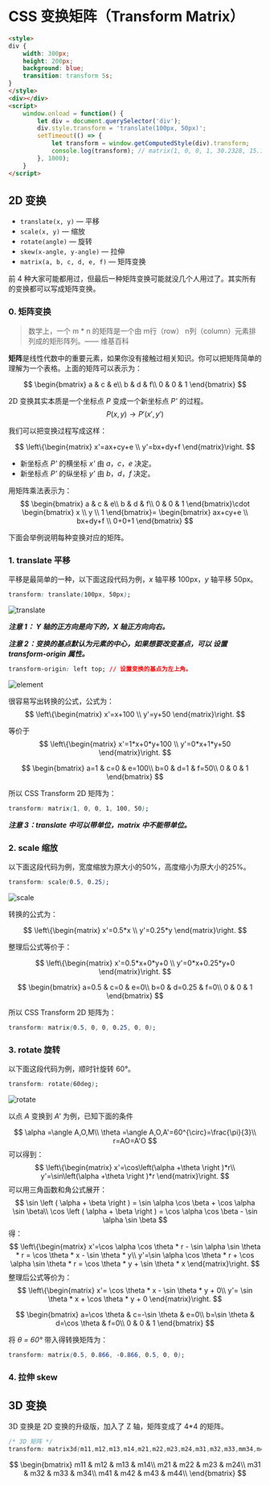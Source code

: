 # CSS 变换矩阵（Transform Matrix）

```html
<style>
div {
    width: 300px;
    height: 200px;
    background: blue;
    transition: transform 5s;
}
</style>
<div></div>
<script>
    window.onload = function() {
        let div = document.querySelector('div');
        div.style.transform = 'translate(100px, 50px)';
        setTimeout(() => {
            let transform = window.getComputedStyle(div).transform;
            console.log(transform); // matrix(1, 0, 0, 1, 30.2328, 15.1164)
        }, 1000);
    }
</script>
```

## 2D 变换

- `translate(x, y)` — 平移
- `scale(x, y)` — 缩放
- `rotate(angle)` — 旋转
- `skew(x-angle, y-angle)` — 拉伸
- `matrix(a, b, c, d, e, f)` — 矩阵变换

前 4 种大家可能都用过，但最后一种矩阵变换可能就没几个人用过了。其实所有的变换都可以写成矩阵变换。

### 0. 矩阵变换

> 数学上，一个 m * n 的矩阵是一个由 m行（row） n列（column）元素排列成的矩形阵列。—— 维基百科

**矩阵**是线性代数中的重要元素，如果你没有接触过相关知识。你可以把矩阵简单的理解为一个表格。上面的矩阵可以表示为：

$$
\begin{bmatrix}
a & c & e\\ 
b & d & f\\ 
0 & 0 & 1 
\end{bmatrix}
$$

2D 变换其实本质是一个坐标点 *P* 变成一个新坐标点 *P'* 的过程。
$$
P(x,y)\rightarrow P'(x',y')
$$

我们可以把变换过程写成这样：

$$
\left\{\begin{matrix}
x'=ax+cy+e \\ 
y'=bx+dy+f
\end{matrix}\right.
$$

- 新坐标点 *P'* 的横坐标 *x'* 由 *a*，*c*，*e* 决定。
- 新坐标点 *P'* 的纵坐标 *y'* 由 *b*，*d*，*f* 决定。

用矩阵乘法表示为：
$$
\begin{bmatrix}
a & c & e\\ 
b & d & f\\ 
0 & 0 & 1
\end{bmatrix}\cdot \begin{bmatrix}
x \\
y \\
1
\end{bmatrix}= \begin{bmatrix}
ax+cy+e \\ 
bx+dy+f \\ 
0+0+1
\end{bmatrix}
$$

下面会举例说明每种变换对应的矩阵。

### 1. translate 平移

平移是最简单的一种，以下面这段代码为例，*x* 轴平移 100px，*y* 轴平移 50px。

```css
transform: translate(100px, 50px);
```

![translate](F:\person\zhihuahuang.github.io\assets\post\css-transform-matrix\translate.png)

***注意 1： Y 轴的正方向是向下的，X 轴正方向向右。***

***注意 2：变换的基点默认为元素的中心，如果想要改变基点，可以 设置 transform-origin 属性。***

```css
transform-origin: left top; // 设置变换的基点为左上角。
```

![element](F:\person\zhihuahuang.github.io\assets\post\css-transform-matrix\element.png)

很容易写出转换的公式，公式为：
$$
\left\{\begin{matrix}
x'=x+100 \\ 
y'=y+50
\end{matrix}\right.
$$

 等价于
$$
\left\{\begin{matrix}
x'=1*x+0*y+100 \\ 
y'=0*x+1*y+50
\end{matrix}\right.
$$

$$
\begin{bmatrix}
a=1 & c=0 & e=100\\ 
b=0 & d=1 & f=50\\ 
0 & 0 & 1 
\end{bmatrix}
$$

所以 CSS Transform 2D 矩阵为：

```css
transform: matrix(1, 0, 0, 1, 100, 50);
```

***注意 3：translate 中可以带单位，matrix 中不能带单位。***

### 2. scale 缩放

以下面这段代码为例，宽度缩放为原大小的50%，高度缩小为原大小的25%。

```css
transform: scale(0.5, 0.25);
```

![scale](F:\person\zhihuahuang.github.io\assets\post\css-transform-matrix\scale.png)

转换的公式为：

$$
\left\{\begin{matrix}
x'=0.5*x \\ 
y'=0.25*y
\end{matrix}\right.
$$

整理后公式等价于：

$$
\left\{\begin{matrix}
x'=0.5*x+0*y+0 \\ 
y'=0*x+0.25*y+0
\end{matrix}\right.
$$

$$
\begin{bmatrix}
a=0.5 & c=0 & e=0\\ 
b=0 & d=0.25 & f=0\\ 
0 & 0 & 1 
\end{bmatrix}
$$

所以 CSS Transform 2D 矩阵为：

```css
transform: matrix(0.5, 0, 0, 0.25, 0, 0);
```

### 3. rotate 旋转

以下面这段代码为例，顺时针旋转 60°。

```css
transform: rotate(60deg);
```

![rotate](F:\person\zhihuahuang.github.io\assets\post\css-transform-matrix\rotate.png)

以点 *A* 变换到 *A'* 为例，已知下面的条件

$$
\alpha =\angle A,O,M\\
\theta  =\angle A,O,A'=60^{\circ}=\frac{\pi}{3}\\
r=AO=A'O
$$
可以得到：
$$
\left\{\begin{matrix}
x'=\cos\left(\alpha +\theta \right )*r\\
y'=\sin\left(\alpha +\theta \right )*r
\end{matrix}\right.
$$
可以用三角函数和角公式展开：
$$
\sin \left ( \alpha + \beta  \right ) = \sin \alpha \cos \beta + \cos \alpha \sin \beta\\
\cos \left ( \alpha + \beta  \right ) = \cos \alpha \cos \beta - \sin \alpha \sin \beta
$$
得：
$$
\left\{\begin{matrix}
x'=\cos \alpha \cos \theta * r - \sin \alpha \sin \theta * r = \cos \theta * x - \sin \theta * y\\
y'=\sin \alpha \cos \theta * r + \cos \alpha \sin \theta * r = \cos \theta * y + \sin \theta * x
\end{matrix}\right.
$$
整理后公式等价为：
$$
\left\{\begin{matrix}
x'= \cos \theta * x - \sin \theta * y + 0\\
y'= \sin \theta * x + \cos \theta * y + 0
\end{matrix}\right.
$$

$$
\begin{bmatrix}
a=\cos \theta & c=-\sin \theta & e=0\\ 
b=\sin \theta & d=\cos \theta & f=0\\ 
0 & 0 & 1 
\end{bmatrix}
$$

将 *θ = 60°* 带入得转换矩阵为：

```css
transform: matrix(0.5, 0.866, -0.866, 0.5, 0, 0);
```

### 4. 拉伸 skew



## 3D 变换

3D 变换是 2D 变换的升级版，加入了 Z 轴，矩阵变成了 4*4 的矩阵。

```css
/* 3D 矩阵 */
transform: matrix3d(m11,m12,m13,m14,m21,m22,m23,m24,m31,m32,m33,mm34,m41,m42,m43,m44);
```

$$
\begin{bmatrix}
m11 & m12 & m13 & m14\\ 
m21 & m22 & m23 & m24\\ 
m31 & m32 & m33 & m34\\ 
m41 & m42 & m43 & m44\\ 
\end{bmatrix}
$$

